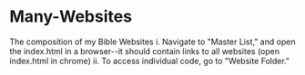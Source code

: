 # Many-Websites
The composition of my Bible Websites
i. Navigate to "Master List," and open the index.html in a browser--it should contain links to all websites (open index.html in chrome)
ii. To access individual code, go to "Website Folder."


